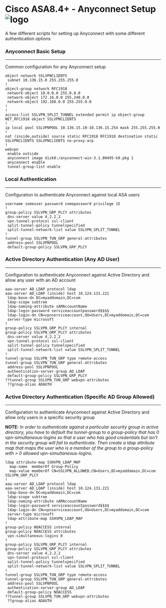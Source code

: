 # Cisco ASA8.4+ - Anyconnect Setup ![logo]

A few different scripts for setting up Anyconnect with some different authentication options

###   Anyconnect Basic Setup   ###
-----------------------------------------
Common configuration for any Anyconnect setup

    object network SSLVPNCLIENTS
     subnet 10.136.15.0 255.255.255.0
    !
    object-group network RFC1918
     network-object 10.0.0.0 255.0.0.0
     network-object 172.16.0.0 255.240.0.0
     network-object 192.168.0.0 255.255.0.0
    !
    !
    access-list SSLVPN_SPLIT_TUNNEL extended permit ip object-group NET_RFC1918 object SSLVPNCLIENTS
    !
    ip local pool SSLVPNPOOL 10.136.15.10-10.136.15.254 mask 255.255.255.0
    !
    nat (inside,outside) source static RFC1918 RFC1918 destination static SSLVPNCLIENTS SSLVPNCLIENTS no-proxy-arp
    !
    webvpn
     enable outside
     anyconnect image disk0:/anyconnect-win-3.1.00495-k9.pkg 1
     anyconnect enable
     tunnel-group-list enable



###   Local Authentication   ###
-----------------------------------------
Configuration to authenticate Anyconnect against local ASA users

    username someuser password somepassword privilege 15
    !
    group-policy SSLVPN_GRP_PLCY attributes
     dns-server value 4.2.2.2
     vpn-tunnel-protocol ssl-client
     split-tunnel-policy tunnelspecified
     split-tunnel-network-list value SSLVPN_SPLIT_TUNNEL	
    !
    tunnel-group SSLVPN_TUN_GRP general-attributes
     address-pool SSLVPNPOOL
     default-group-policy SSLVPN_GRP_PLCY



###   Active Directory Authentication (Any AD User)   ###
-----------------------------------------
Configuration to authenticate Anyconnect against Active Directory and allow any user with an AD account

    aaa-server AD_LDAP protocol ldap
    aaa-server AD_LDAP (inside) host 10.124.131.221
     ldap-base-dn DC=myaddomain,DC=com
     ldap-scope subtree
     ldap-naming-attribute sAMAccountName
     ldap-login-password serviceaccountpassword$$$$
     ldap-login-dn CN=vpnserviceaccount,OU=Users,DC=myaddomain,DC=com
     server-type microsoft
    !
    group-policy SSLVPN_GRP_PLCY internal
    group-policy SSLVPN_GRP_PLCY attributes
     dns-server value 4.2.2.2
     vpn-tunnel-protocol ssl-client
     split-tunnel-policy tunnelspecified
     split-tunnel-network-list value SSLVPN_SPLIT_TUNNEL
    !
    tunnel-group SSLVPN_TUN_GRP type remote-access
    tunnel-group SSLVPN_TUN_GRP general-attributes
     address-pool SSLVPNPOOL
     authentication-server-group AD_LDAP
     default-group-policy SSLVPN_GRP_PLCY
    ??tunnel-group SSLVPN_TUN_GRP webvpn-attributes
     ??group-alias ADAUTH



###   Active Directory Authentication (Specific AD Group Allowed)   ###
-----------------------------------------
Configuration to authenticate Anyconnect against Active Directory and allow only users in a specific security group

**NOTE:** *In order to authenticate against a particular security group in active directory, you have to default the tunnel-group to a group-policy that has 0 vpn-simultaneous-logins so that a user who has good credentials but isn't in the security group will fail to authenticate. Then create a ldap attribute map that maps the user who is a member of the group to a group-policy with > 0 allowed vpn-simultaneous-logins.*

    ldap attribute-map SSHVPN_LDAP_MAP
      map-name  memberOf Group-Policy
      map-value memberOf CN=SSLVPN_ALLOWED,CN=Users,DC=myaddomain,DC=com SSLVPN_GRP_PLCY
    !
    aaa-server AD_LDAP protocol ldap
    aaa-server AD_LDAP (inside) host 10.124.131.221
     ldap-base-dn DC=myaddomain,DC=com
     ldap-scope subtree
     ldap-naming-attribute sAMAccountName
     ldap-login-password serviceaccountpassword$$$$
     ldap-login-dn CN=vpnserviceaccount,OU=Users,DC=myaddomain,DC=com
     server-type microsoft
     ldap-attribute-map SSHVPN_LDAP_MAP
    !
    group-policy NOACCESS internal
    group-policy NOACCESS attributes
     vpn-simultaneous-logins 0
    !
    group-policy SSLVPN_GRP_PLCY internal
    group-policy SSLVPN_GRP_PLCY attributes
     dns-server value 4.2.2.2
     vpn-tunnel-protocol ssl-client
     split-tunnel-policy tunnelspecified
     split-tunnel-network-list value SSLVPN_SPLIT_TUNNEL
    !
    tunnel-group SSLVPN_TUN_GRP type remote-access
    tunnel-group SSLVPN_TUN_GRP general-attributes
     address-pool SSLVPNPOOL
     authentication-server-group AD_LDAP
     default-group-policy NOACCESS
    ??tunnel-group SSLVPN_TUN_GRP webvpn-attributes
     ??group-alias ADAUTH



[logo]: http://www.packetsar.com/wp-content/uploads/script-fury-small.png